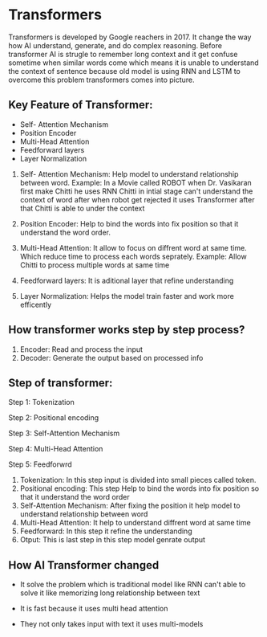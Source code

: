 # Transformers
Transformers is developed by Google reachers in 2017. It change the way how AI understand, generate, and do complex reasoning. Before transformer AI is strugle to remember long context and it get confuse sometime when similar words come which means it is unable to understand the context of sentence because old model is using RNN and LSTM to overcome this problem transformers comes into picture.

## Key Feature of Transformer:

- Self- Attention Mechanism
- Position Encoder
- Multi-Head Attention
- Feedforward layers
- Layer Normalization

1) Self- Attention Mechanism: Help model to understand relationship between word. Example: In a Movie called ROBOT when Dr. Vasikaran first make Chitti he uses RNN Chitti in intial stage can't understand the context of word after when robot get rejected it uses Transformer after that Chitti is able to under the context

2) Position Encoder: Help to bind the words into fix position so that it understand the word order. 

3) Multi-Head Attention: It allow to focus on diffrent word at same time. Which reduce time to process each words seprately. Example: Allow Chitti to process multiple words at same time

4) Feedforward layers: It is aditional layer that refine understanding

5) Layer Normalization: Helps the model train faster and work more efficently

## How transformer works step by step process?

1) Encoder: Read and process the input
2) Decoder: Generate the output based on processed info

## Step of transformer:

Step 1: Tokenization

Step 2: Positional encoding

Step 3: Self-Attention Mechanism

Step 4: Multi-Head Attention

Step 5: Feedforwrd

1) Tokenization: In this step input is divided into small pieces called token.
2) Positional encoding: This step Help to bind the words into fix position so that it understand the word order
3) Self-Attention Mechanism: After fixing the position it help model to understand relationship between word
4) Multi-Head Attention: It help to understand diffrent word at same time
5) Feedforward: In this step it refine the understanding
6) Otput: This is last step in this step model genrate output

## How AI Transformer changed 

- It solve the problem which is traditional model like RNN can't able to solve it like memorizing long relationship between text

- It is fast because it uses multi head attention

- They not only takes input with text it uses multi-models


